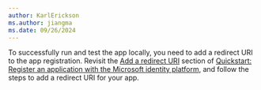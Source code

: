 ```yaml
---
author: KarlErickson
ms.author: jiangma
ms.date: 09/26/2024
---
```


To successfully run and test the app locally, you need to add a redirect URI to the app registration. Revisit the [Add a redirect URI](/entra/identity-platform/quickstart-register-app#add-a-redirect-uri) section of [Quickstart: Register an application with the Microsoft identity platform](/entra/identity-platform/quickstart-register-app), and follow the steps to add a redirect URI for your app.
